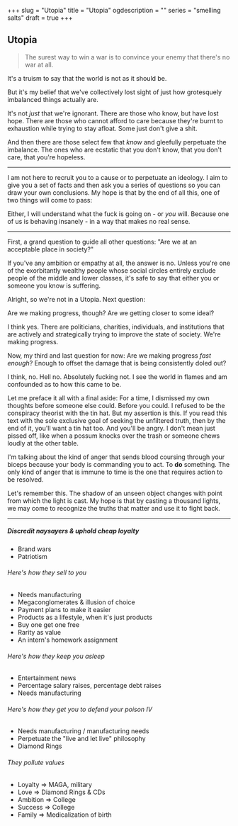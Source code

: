 +++
slug = "Utopia"
title = "Utopia"
ogdescription = ""
series = "smelling salts"
draft = true
+++

## Utopia 

> The surest way to win a war is to convince your enemy that there's no war at all.

It's a truism to say that the world is not as it should be.

But it's my belief that we've collectively lost sight of just how grotesquely imbalanced things actually are. 

It's not *just* that we're ignorant. There are those who know, but have lost hope. There are those who cannot afford to care because they're burnt to exhaustion while trying to stay afloat. Some just don't give a shit.

And then there are those select few that *know* and gleefully perpetuate the imbalance. The ones who are ecstatic that you don't know, that you don't care, that you're hopeless.

---

I am not here to recruit you to a cause or to perpetuate an ideology. I aim to give you a set of facts and then ask you a series of questions so you can draw your own conclusions. My hope is that by the end of all this, one of two things will come to pass:

Either, I will understand what the fuck is going on - or *you* will. Because one of us is behaving insanely - in a way that makes no real sense.

---

First, a grand question to guide all other questions: "Are we at an acceptable place in society?"

If you've any ambition or empathy at all, the answer is no. Unless you're one of the exorbitantly wealthy people whose social circles entirely exclude people of the middle and lower classes, it's safe to say that either you or someone you know is suffering.

Alright, so we're not in a Utopia. Next question:

Are we making progress, though? Are we getting closer to some ideal?

I think yes. There are politicians, charities, individuals, and institutions that are actively and strategically trying to improve the state of society. We're making progress.

Now, my third and last question for now: Are we making progress *fast enough*? Enough to offset the damage that is being consistently doled out?

I think, no. Hell no. Absolutely fucking not. I see the world in flames and am confounded as to how this came to be.

Let me preface it all with a final aside: For a time, I dismissed my own thoughts before someone else could. Before you could. I refused to be the conspiracy theorist with the tin hat. But my assertion is this. If you read this text with the sole exclusive goal of seeking the unfiltered truth, then by the end of it, you'll want a tin hat too. And you'll be angry. I don't mean just pissed off, like when a possum knocks over the trash or someone chews loudly at the other table. 

I'm talking about the kind of anger that sends blood coursing through your biceps because your body is commanding you to act. To **do** something. The only kind of anger that is immune to time is the one that requires action to be resolved.

Let's remember this. The shadow of an unseen object changes with point from which the light is cast. My hope is that by casting a thousand lights, we may come to recognize the truths that matter and use it to fight back.

---

##### Discredit naysayers & uphold cheap loyalty
- Brand wars
- Patriotism

###### Here's how they sell to you
- Needs manufacturing
- Megaconglomerates & illusion of choice
- Payment plans to make it easier
- Products as a lifestyle, when it's just products
- Buy one get one free
- Rarity as value
- An intern's homework assignment

###### Here's how they keep you asleep
- Entertainment news
- Percentage salary raises, percentage debt raises
- Needs manufacturing

###### Here's how they get you to defend your poison IV
- Needs manufacturing / manufacturing needs
- Perpetuate the "live and let live" philosophy
- Diamond Rings

###### They pollute values
- Loyalty => MAGA, military
- Love => Diamond Rings & CDs
- Ambition => College
- Success => College
- Family => Medicalization of birth